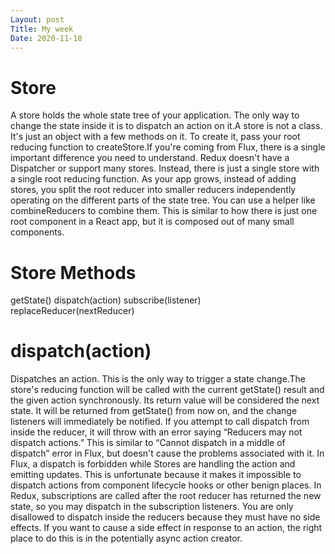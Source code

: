 ```yaml
---
Layout: post
Title: My week
Date: 2020-11-18
---
```


# Store

A store holds the whole state tree of your application. The only way to change the state inside it is to 
dispatch an action on it.A store is not a class. It's just an object with a few methods on it. To create it,
pass your root reducing function to createStore.If you're coming from Flux, there is a single important 
difference you need to understand. Redux doesn't have a Dispatcher or support many stores. Instead, there is 
just a single store with a single root reducing function. As your app grows, instead of adding stores, you 
split the root reducer into smaller reducers independently operating on the different parts of the state tree. 
You can use a helper like combineReducers to combine them. This is similar to how there is just one root 
component in a React app, but it is composed out of many small components.

# Store Methods

getState()
dispatch(action)
subscribe(listener)
replaceReducer(nextReducer)

# dispatch(action)

Dispatches an action. This is the only way to trigger a state change.The store's reducing function will be 
called with the current getState() result and the given action synchronously. Its return value will be considered 
the next state. It will be returned from getState() from now on, and the change listeners will immediately be notified.
If you attempt to call dispatch from inside the reducer, it will throw with an error saying “Reducers may not dispatch 
actions.” This is similar to “Cannot dispatch in a middle of dispatch” error in Flux, but doesn't cause the problems 
associated with it. In Flux, a dispatch is forbidden while Stores are handling the action and emitting updates. This 
is unfortunate because it makes it impossible to dispatch actions from component lifecycle hooks or other benign places.
In Redux, subscriptions are called after the root reducer has returned the new state, so you may dispatch in the subscription 
listeners. You are only disallowed to dispatch inside the reducers because they must have no side effects. If you want to 
cause a side effect in response to an action, the right place to do this is in the potentially async action creator.